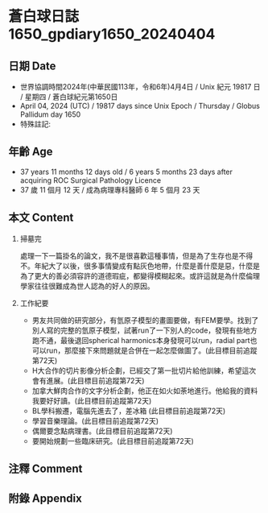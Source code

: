 [_metadata_:encoding]: - "utf-8"
[_metadata_:language]: - "zh-Hant-TW"
[_metadata_:fileformat]: - "markdown"
[_metadata_:MIME_type]: - "text/plain"
[_metadata_:markdown_version]: - "commonmark version 0.30"
[_metadata_:markdown_spec]: - "https://spec.commonmark.org/0.30/"

# 蒼白球日誌1650_gpdiary1650_20240404 #

## 日期 Date ##

* 世界協調時間2024年(中華民國113年，令和6年)4月4日 / Unix 紀元 19817 日 / 星期四 / 蒼白球紀元第1650日
* April 04, 2024 (UTC) / 19817 days since Unix Epoch / Thursday / Globus Pallidum day 1650
* 特殊註記:

## 年齡 Age ##

* 37 years 11 months 12 days old / 6 years 5 months 23 days after acquiring ROC Surgical Pathology Licence
* 37 歲 11 個月 12 天 / 成為病理專科醫師 6 年 5 個月 23 天

## 本文 Content ##

1. 掃墓完

    處理一下一篇掛名的論文，我不是很喜歡這種事情，但是為了生存也是不得不。年紀大了以後，很多事情變成有點灰色地帶，什麼是善什麼是惡，什麼是為了更大的善必須容許的道德瑕疵，都變得模糊起來。或許這就是為什麼倫理學家往往很難成為世人認為的好人的原因。

    
2. 工作紀要

    - 男友共同做的研究部分，有氫原子模型的畫圖要做，有FEM要學。找到了別人寫的完整的氫原子模型，試著run了一下別人的code，發現有些地方跑不通，最後退回spherical harmonics本身發現可以run，radial part也可以run，那麼接下來問題就是合併在一起怎麼做圖了。(此目標目前追蹤第72天)
   - H大合作的切片影像分析企劃，已經交了第一批切片給他訓練，希望這次會有進展。(此目標目前追蹤第72天)
   - 加拿大鮮肉合作的文字分析企劃，他正在如火如荼地進行。他給我的資料我要好好讀。(此目標目前追蹤第72天)
   - BL學科搬遷，電腦先進去了，差冰箱 (此目標目前追蹤第72天)
   - 學習音樂理論。(此目標目前追蹤第72天)
   - 偶爾要念點病理書。(此目標目前追蹤第72天)
   - 要開始規劃一些臨床研究。(此目標目前追蹤第72天)


## 注釋 Comment ##


## 附錄 Appendix ##

